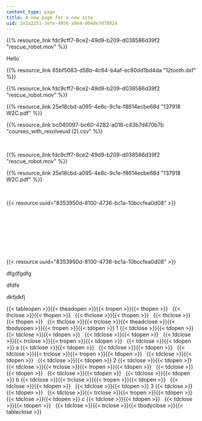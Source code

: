 ```yaml
---
content_type: page
title: A new page for a new site
uid: 2e2a2251-3efe-4956-a9e4-004de7d78924
---
```

{{% resource_link fdc9cff7-8ce2-49d9-b209-d038586d39f2 "rescue_robot.mov" %}}

Hello

{{% resource_link 65bf5083-d58b-4c64-b4af-ec80dd1bd4da "12tooth.dxf" %}}

{{% resource_link fdc9cff7-8ce2-49d9-b209-d038586d39f2 "rescue_robot.mov" %}}

{{% resource_link 25e18cbd-a095-4e8c-9c1e-f8614ecbe68d "137918 W2C.pdf" %}}

{{% resource_link bc040097-bc60-4282-a016-c43b7d470b7b "courses_with_resolveuid (2).csv" %}}

 

{{% resource_link fdc9cff7-8ce2-49d9-b209-d038586d39f2 "rescue_robot.mov" %}}

{{% resource_link 25e18cbd-a095-4e8c-9c1e-f8614ecbe68d "137918 W2C.pdf" %}}

 

{{< resource uuid="8353950d-8100-4736-bc1a-10bccfea0d08" >}}

 

 

 

 

{{< resource uuid="8353950d-8100-4736-bc1a-10bccfea0d08" >}}

dfgdfgdfg

dfdfe

dkfjdkfj

{{< tableopen >}}{{< theadopen >}}{{< tropen >}}{{< thopen >}}
 
{{< thclose >}}{{< thopen >}}
 
{{< thclose >}}{{< thopen >}}
 
{{< thclose >}}{{< thopen >}}
 
{{< thclose >}}{{< trclose >}}{{< theadclose >}}{{< tbodyopen >}}{{< tropen >}}{{< tdopen >}}
1
{{< tdclose >}}{{< tdopen >}}
 
{{< tdclose >}}{{< tdopen >}}
 
{{< tdclose >}}{{< tdopen >}}
 
{{< tdclose >}}{{< trclose >}}{{< tropen >}}{{< tdopen >}}
 
{{< tdclose >}}{{< tdopen >}}
a
{{< tdclose >}}{{< tdopen >}}
 
{{< tdclose >}}{{< tdopen >}}
 
{{< tdclose >}}{{< trclose >}}{{< tropen >}}{{< tdopen >}}
 
{{< tdclose >}}{{< tdopen >}}
 
{{< tdclose >}}{{< tdopen >}}
2
{{< tdclose >}}{{< tdopen >}}
 
{{< tdclose >}}{{< trclose >}}{{< tropen >}}{{< tdopen >}}
 
{{< tdclose >}}{{< tdopen >}}
 
{{< tdclose >}}{{< tdopen >}}
 
{{< tdclose >}}{{< tdopen >}}
b
{{< tdclose >}}{{< trclose >}}{{< tropen >}}{{< tdopen >}}
 
{{< tdclose >}}{{< tdopen >}}
 
{{< tdclose >}}{{< tdopen >}}
3
{{< tdclose >}}{{< tdopen >}}
 
{{< tdclose >}}{{< trclose >}}{{< tropen >}}{{< tdopen >}}
 
{{< tdclose >}}{{< tdopen >}}
c
{{< tdclose >}}{{< tdopen >}}
 
{{< tdclose >}}{{< tdopen >}}
 
{{< tdclose >}}{{< trclose >}}{{< tbodyclose >}}{{< tableclose >}}